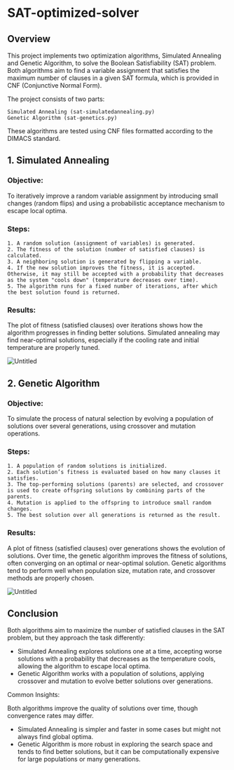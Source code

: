# SAT-optimized-solver

## Overview

This project implements two optimization algorithms, Simulated Annealing and Genetic Algorithm, to solve the Boolean Satisfiability (SAT) problem. Both algorithms aim to find a variable assignment that satisfies the maximum number of clauses in a given SAT formula, which is provided in CNF (Conjunctive Normal Form).

The project consists of two parts:

    Simulated Annealing (sat-simulatedannealing.py)
    Genetic Algorithm (sat-genetics.py)

These algorithms are tested using CNF files formatted according to the DIMACS standard.

## 1. Simulated Annealing

### Objective:

To iteratively improve a random variable assignment by introducing small changes (random flips) and using a probabilistic acceptance mechanism to escape local optima.

### Steps:

    1. A random solution (assignment of variables) is generated.
    2. The fitness of the solution (number of satisfied clauses) is calculated.
    3. A neighboring solution is generated by flipping a variable.
    4. If the new solution improves the fitness, it is accepted. Otherwise, it may still be accepted with a probability that decreases as the system "cools down" (temperature decreases over time).
    5. The algorithm runs for a fixed number of iterations, after which the best solution found is returned.

### Results:

The plot of fitness (satisfied clauses) over iterations shows how the algorithm progresses in finding better solutions.
Simulated annealing may find near-optimal solutions, especially if the cooling rate and initial temperature are properly tuned.

![Untitled](https://github.com/user-attachments/assets/1747b662-a7a4-428c-974d-60507c5ebc3c)

## 2. Genetic Algorithm

### Objective:

To simulate the process of natural selection by evolving a population of solutions over several generations, using crossover and mutation operations.

### Steps:

    1. A population of random solutions is initialized.
    2. Each solution’s fitness is evaluated based on how many clauses it satisfies.
    3. The top-performing solutions (parents) are selected, and crossover is used to create offspring solutions by combining parts of the parents.
    4. Mutation is applied to the offspring to introduce small random changes.
    5. The best solution over all generations is returned as the result.

### Results:

A plot of fitness (satisfied clauses) over generations shows the evolution of solutions.
Over time, the genetic algorithm improves the fitness of solutions, often converging on an optimal or near-optimal solution.
Genetic algorithms tend to perform well when population size, mutation rate, and crossover methods are properly chosen.

![Untitled](https://github.com/user-attachments/assets/2a3e22d5-ed44-46de-a825-06048557f7ef)

## Conclusion 

Both algorithms aim to maximize the number of satisfied clauses in the SAT problem, but they approach the task differently:

* Simulated Annealing explores solutions one at a time, accepting worse solutions with a probability that decreases as the temperature cools, allowing the algorithm to escape local optima.
* Genetic Algorithm works with a population of solutions, applying crossover and mutation to evolve better solutions over generations.

Common Insights:

Both algorithms improve the quality of solutions over time, though convergence rates may differ.
* Simulated Annealing is simpler and faster in some cases but might not always find global optima.
* Genetic Algorithm is more robust in exploring the search space and tends to find better solutions, but it can be computationally expensive for large populations or many generations.
